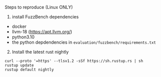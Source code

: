 Steps to reproduce (Linux ONLY)

1. install FuzzBench dependencies
- docker
- llvm-18 (https://apt.llvm.org/)
- python3.10
- the python depdendencies in ``evaluation/fuzzbench/requirements.txt``

2. Install the latest rust nightly
```
curl --proto '=https' --tlsv1.2 -sSf https://sh.rustup.rs | sh
rustup update
rustup default nightly
```
